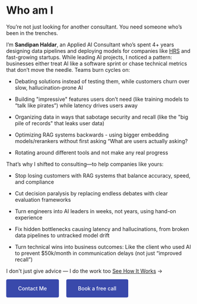 # Who am I


You’re not just looking for another consultant. You need someone who’s been in the trenches.

I’m **Sandipan Haldar**, an Applied AI Consultant who’s spent 4+ years designing data pipelines and deploying models for companies like [HRS](https://www.hrs.com/) and fast-growing startups.
While leading AI projects, I noticed a pattern: businesses either treat AI like a software sprint or chase technical metrics that don’t move the needle. Teams burn cycles on:

- Debating solutions instead of testing them, while customers churn over slow, hallucination-prone AI

- Building "impressive" features users don’t need (like training models to “talk like pirates”) while latency drives users away

- Organizing data in ways that sabotage security and recall (like the "big pile of records" that leaks user data)

- Optimizing RAG systems backwards - using bigger embedding models/rerankers without first asking “What are users actually asking? 

- Rotating around different tools and not make any real progress

That’s why I shifted to consulting—to help companies like yours:

- Stop losing customers with RAG systems that balance accuracy, speed, and compliance

- Cut decision paralysis by replacing endless debates with clear evaluation frameworks

- Turn engineers into AI leaders in weeks, not years, using hand-on experience

- Fix hidden bottlenecks causing latency and hallucinations, from broken data pipelines to untracked model drift

- Turn technical wins into business outcomes: Like the client who used AI to prevent $50k/month in communication delays (not just “improved recall”)

I don't just give advice — I do the work too 
[See How It Works](work.md) → 


<div style="display: flex; gap: 20px;">
  <a href="mailto:work@sandipanhaldar.com" style="background-color: #3949ab; color: white; padding: 16px 32px; text-decoration: none; border-radius: 4px; font-weight: 500;">Contact Me</a>
  <a href="https://cal.com/sandipanhaldar/30min" style="background-color: #3949ab; color: white; padding: 16px 32px; text-decoration: none; border-radius: 4px; font-weight: 500;">Book a free call</a>
</div>
